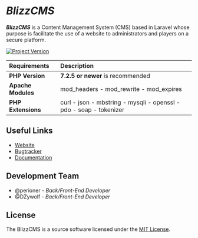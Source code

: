 # _BlizzCMS_
**_BlizzCMS_** is a Content Management System (CMS) based in Laravel whose purpose is facilitate the use of a website to administrators and players on a secure platform.

[![Project Version](https://img.shields.io/badge/Version-0.0.1-red.svg?style=flat-square)](#)

| Requirements | Description |
| :----------- | :---------- |
| **PHP Version** | **7.2.5 or newer** is recommended |
| **Apache Modules** | mod_headers - mod_rewrite - mod_expires |
| **PHP Extensions** | curl - json - mbstring - mysqli - openssl - pdo - soap - tokenizer |

## Useful Links

* [Website](https://wow-cms.com)
* [Bugtracker](https://dev.wow-cms.com)
* [Documentation](https://docs.wow-cms.com)

## Development Team

* @perioner - *Back/Front-End Developer*
* @DZywolf - *Back/Front-End Developer*

## License

The BlizzCMS is a source software licensed under the [MIT License](license).
